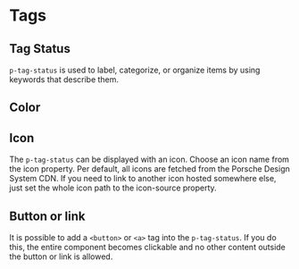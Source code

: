 # Tags

<TableOfContents></TableOfContents>

## Tag Status

`p-tag-status` is used to label, categorize, or organize items by using keywords that describe them.

## Color

<Playground :markup="color" :config="config"></Playground>


## Icon

The `p-tag-status` can be displayed with an icon. Choose an icon name from the icon property.
Per default, all icons are fetched from the Porsche Design System CDN.
If you need to link to another icon hosted somewhere else, just set the whole icon path to the icon-source property.

<Playground :markup="icon" :config="config"></Playground>

## Button or link

It is possible to add a `<button>` or `<a>` tag into the `p-tag-status`. If you do this, 
the entire component becomes clickable and no other content outside the button or link is allowed.

<Playground :markup="buttonOrLink" :config="config"></Playground>

<script lang="ts">
import Vue from 'vue';
import Component from 'vue-class-component';

@Component
export default class Code extends Vue {
  config = { themeable: true, spacing: 'inline' };

  basicExample = `<p-tag-status>Some label</p-tag-status>`;

  color = `<p-tag-status color="background-surface">Color background-surface</p-tag-status>
<p-tag-status color="default">Color default</p-tag-status>
<p-tag-status color="neutral-contrast-high">Color neutral-contrast-high</p-tag-status>
<p-tag-status color="notification-success">Color notification-success</p-tag-status>
<p-tag-status color="notification-warning">Color notification-warning</p-tag-status>
<p-tag-status color="notification-error">Color notification-error</p-tag-status>`;

  icon = `<p-tag-status icon="car">Some label</p-tag-status> 
<p-tag-status icon-source="${require('../../assets/icon-custom-kaixin.svg')}">Some label</p-tag-status>`;

  buttonOrLink = `<p-tag-status><a href="#">Some link</a></p-tag-status>
<p-tag-status icon="car"><a href="#">Some link</a></p-tag-status>
<p-tag-status><button>Some button</button></p-tag-status>
<p-tag-status icon="car"><button>Some button</button></p-tag-status>`;
}
</script>